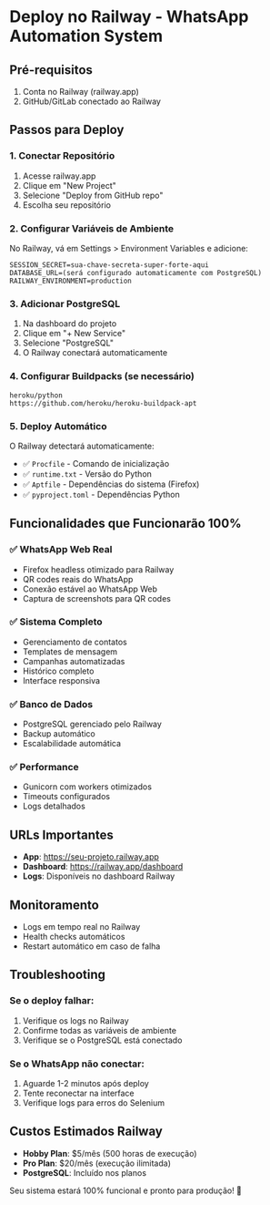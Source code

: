 # Deploy no Railway - WhatsApp Automation System

## Pré-requisitos
1. Conta no Railway (railway.app)
2. GitHub/GitLab conectado ao Railway

## Passos para Deploy

### 1. Conectar Repositório
1. Acesse railway.app
2. Clique em "New Project"
3. Selecione "Deploy from GitHub repo"
4. Escolha seu repositório

### 2. Configurar Variáveis de Ambiente
No Railway, vá em Settings > Environment Variables e adicione:

```
SESSION_SECRET=sua-chave-secreta-super-forte-aqui
DATABASE_URL=(será configurado automaticamente com PostgreSQL)
RAILWAY_ENVIRONMENT=production
```

### 3. Adicionar PostgreSQL
1. Na dashboard do projeto
2. Clique em "+ New Service"
3. Selecione "PostgreSQL"
4. O Railway conectará automaticamente

### 4. Configurar Buildpacks (se necessário)
```
heroku/python
https://github.com/heroku/heroku-buildpack-apt
```

### 5. Deploy Automático
O Railway detectará automaticamente:
- ✅ `Procfile` - Comando de inicialização
- ✅ `runtime.txt` - Versão do Python
- ✅ `Aptfile` - Dependências do sistema (Firefox)
- ✅ `pyproject.toml` - Dependências Python

## Funcionalidades que Funcionarão 100%

### ✅ WhatsApp Web Real
- Firefox headless otimizado para Railway
- QR codes reais do WhatsApp
- Conexão estável ao WhatsApp Web
- Captura de screenshots para QR codes

### ✅ Sistema Completo
- Gerenciamento de contatos
- Templates de mensagem
- Campanhas automatizadas
- Histórico completo
- Interface responsiva

### ✅ Banco de Dados
- PostgreSQL gerenciado pelo Railway
- Backup automático
- Escalabilidade automática

### ✅ Performance
- Gunicorn com workers otimizados
- Timeouts configurados
- Logs detalhados

## URLs Importantes
- **App**: https://seu-projeto.railway.app
- **Dashboard**: https://railway.app/dashboard
- **Logs**: Disponíveis no dashboard Railway

## Monitoramento
- Logs em tempo real no Railway
- Health checks automáticos
- Restart automático em caso de falha

## Troubleshooting

### Se o deploy falhar:
1. Verifique os logs no Railway
2. Confirme todas as variáveis de ambiente
3. Verifique se o PostgreSQL está conectado

### Se o WhatsApp não conectar:
1. Aguarde 1-2 minutos após deploy
2. Tente reconectar na interface
3. Verifique logs para erros do Selenium

## Custos Estimados Railway
- **Hobby Plan**: $5/mês (500 horas de execução)
- **Pro Plan**: $20/mês (execução ilimitada)
- **PostgreSQL**: Incluído nos planos

Seu sistema estará 100% funcional e pronto para produção! 🚀